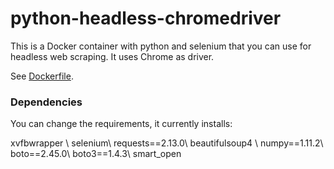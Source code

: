 # python-headless-chromedriver

This is a Docker container with python and selenium that you can use for headless web scraping. 
It uses Chrome as driver.

See [Dockerfile](https://github.com/rsanchezavalos/python-headless-chromedriver/blob/master/Dockerfile).

### Dependencies
You can change the requirements, it currently installs:

xvfbwrapper \\
selenium\\
requests==2.13.0\\
beautifulsoup4 \\
numpy==1.11.2\\
boto==2.45.0\\
boto3==1.4.3\\
smart_open